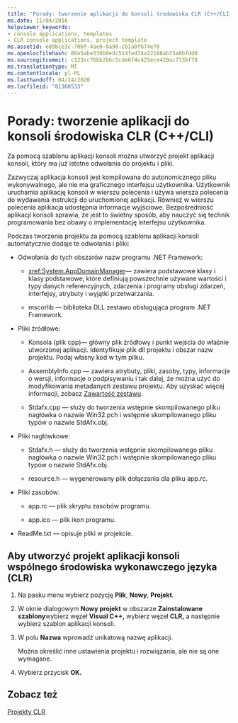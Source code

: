 ```yaml
---
title: 'Porady: tworzenie aplikacji do konsoli środowiska CLR (C++/CLI)'
ms.date: 11/04/2016
helpviewer_keywords:
- console applications, templates
- CLR console applications, project template
ms.assetid: e89bce3c-706f-4ae0-8a90-cb1a0f674e70
ms.openlocfilehash: 86e5abe330b0edc514fed74a12188ab73e8bfdd8
ms.sourcegitcommit: c123cc76bb2b6c5cde6f4c425ece420ac733bf70
ms.translationtype: MT
ms.contentlocale: pl-PL
ms.lasthandoff: 04/14/2020
ms.locfileid: "81368533"
---
```

# <a name="how-to-create-clr-console-applications-ccli"></a>Porady: tworzenie aplikacji do konsoli środowiska CLR (C++/CLI)

Za pomocą szablonu aplikacji konsoli można utworzyć projekt aplikacji konsoli, który ma już istotne odwołania do projektu i pliki.

Zazwyczaj aplikacja konsoli jest kompilowana do autonomicznego pliku wykonywalnego, ale nie ma graficznego interfejsu użytkownika. Użytkownik uruchamia aplikację konsoli w wierszu polecenia i używa wiersza polecenia do wydawania instrukcji do uruchomionej aplikacji. Również w wierszu polecenia aplikacja udostępnia informacje wyjściowe. Bezpośredniość aplikacji konsoli sprawia, że jest to świetny sposób, aby nauczyć się technik programowania bez obawy o implementację interfejsu użytkownika.

Podczas tworzenia projektu za pomocą szablonu aplikacji konsoli automatycznie dodaje te odwołania i pliki:

- Odwołania do tych obszarów nazw programu .NET Framework:

  - <xref:System.AppDomainManager>— zawiera podstawowe klasy i klasy podstawowe, które definiują powszechnie używane wartości i typy danych referencyjnych, zdarzenia i programy obsługi zdarzeń, interfejsy, atrybuty i wyjątki przetwarzania.

  - mscorlib — biblioteka DLL zestawu obsługująca program .NET Framework.

- Pliki źródłowe:

  - Konsola (plik cpp)— główny plik źródłowy i punkt wejścia do właśnie utworzonej aplikacji. Identyfikuje plik dll projektu i obszar nazw projektu. Podaj własny kod w tym pliku.

  - AssemblyInfo.cpp — zawiera atrybuty, pliki, zasoby, typy, informacje o wersji, informacje o podpisywaniu i tak dalej, że można użyć do modyfikowania metadanych zestawu projektu. Aby uzyskać więcej informacji, zobacz [Zawartość zestawu](/dotnet/framework/app-domains/assembly-contents).

  - Stdafx.cpp — służy do tworzenia wstępnie skompilowanego pliku nagłówka o nazwie Win32.pch i wstępnie skompilowanego pliku typów o nazwie StdAfx.obj.

- Pliki nagłówkowe:

  - Stdafx.h — służy do tworzenia wstępnie skompilowanego pliku nagłówka o nazwie Win32.pch i wstępnie skompilowanego pliku typów o nazwie StdAfx.obj.

  - resource.h — wygenerowany plik dołączania dla pliku app.rc.

- Pliki zasobów:

  - app.rc — plik skryptu zasobów programu.

  - app.ico — plik ikon programu.

- ReadMe.txt — opisuje pliki w projekcie.

## <a name="to-create-a-common-language-runtime-clr-console-app-project"></a>Aby utworzyć projekt aplikacji konsoli wspólnego środowiska wykonawczego języka (CLR)

1. Na pasku menu wybierz pozycję **Plik**, **Nowy**, **Projekt**.

1. W oknie dialogowym **Nowy projekt** w obszarze **Zainstalowane szablony**wybierz węzeł **Visual C++,** wybierz węzeł **CLR,** a następnie wybierz szablon aplikacji konsoli.

1. W polu **Nazwa** wprowadź unikatową nazwę aplikacji.

   Można określić inne ustawienia projektu i rozwiązania, ale nie są one wymagane.

1. Wybierz przycisk **OK.**

## <a name="see-also"></a>Zobacz też

[Projekty CLR](../build/reference/files-created-for-clr-projects.md)
